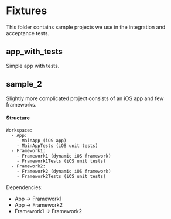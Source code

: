 # Fixtures

This folder contains sample projects we use in the integration and acceptance tests. 

## app_with_tests

Simple app with tests.

## sample_2

Slightly more complicated project consists of an iOS app and few frameworks. 

#### Structure

```
Workspace:
  - App:
    - MainApp (iOS app)
    - MainAppTests (iOS unit tests)
  - Framework1:
    - Framework1 (dynamic iOS framework)
    - Framework1Tests (iOS unit tests)
  - Framework2:
    - Framework2 (dynamic iOS framework)
    - Framework2Tests (iOS unit tests)
```

Dependencies:
  - App -> Framework1
  - App -> Framework2
  - Framework1 -> Framework2
